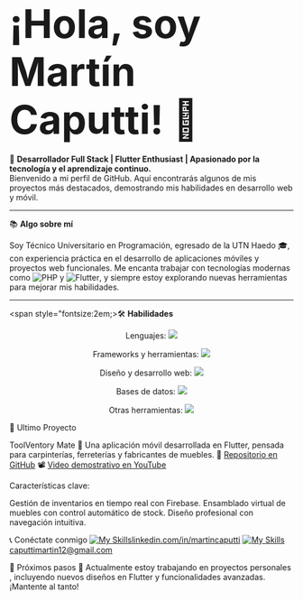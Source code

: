 # **<span style="font-size: 2.5em;">¡Hola, soy Martín Caputti! 👋</span>**

🎯 **Desarrollador Full Stack | Flutter Enthusiast | Apasionado por la tecnología y el aprendizaje continuo.**  
Bienvenido a mi perfil de GitHub. Aquí encontrarás algunos de mis proyectos más destacados, demostrando mis habilidades en desarrollo web y móvil.

---

📚 **Algo sobre mí**

Soy Técnico Universitario en Programación, egresado de la UTN Haedo 🎓, con experiencia práctica en el desarrollo de aplicaciones móviles y proyectos web funcionales. Me encanta trabajar con tecnologías modernas como ![PHP](https://img.shields.io/badge/php-%23777BB4.svg?style=for-the-badge&logo=php&logoColor=white) y ![Flutter](https://img.shields.io/badge/Flutter-%2302569B.svg?style=for-the-badge&logo=Flutter&logoColor=white), y siempre estoy explorando nuevas herramientas para mejorar mis habilidades.

---

<span style="fontsize:2em;>🛠️ **Habilidades</span>**

<p align="center">Lenguajes: 
  <a href="https://skillicons.dev">
    <img src="https://skillicons.dev/icons?i=java,js,php,dart,c,cpp,cs,dotnet" />
  </a>
</p>


<p align="center">Frameworks y herramientas:
  <a href="https://skillicons.dev">
    <img src="https://skillicons.dev/icons?i=react,flutter,nodejs,firebase" />
  </a>
</p>


<p align="center">Diseño y desarrollo web:
  <a href="https://skillicons.dev">
    <img src="https://skillicons.dev/icons?i=html,css,js,netlify" />
  </a>
</p>

<p align="center">Bases de datos:
  <a href="https://skillicons.dev">
    <img src="https://skillicons.dev/icons?i=firebase,mysql" />
  </a>
</p>

<p align="center">Otras herramientas:
  <a href="https://skillicons.dev">
    <img src="https://skillicons.dev/icons?i=git,github,wordpress,vscode,powershell,discord	" />
  </a>
</p>



📂 Ultimo Proyecto

ToolVentory Mate
🎯 Una aplicación móvil desarrollada en Flutter, pensada para carpinterías, ferreterías y fabricantes de muebles.
🔗 [Repositorio en GitHub](https://github.com/MartinCaputti/toolventory_mate)
📽️ [Video demostrativo en YouTube](https://www.youtube.com/watch?v=ngrlYPL2yy4&ab_channel=Mart%C3%ADnCaputti)

Características clave:

Gestión de inventarios en tiempo real con Firebase.
Ensamblado virtual de muebles con control automático de stock.
Diseño profesional con navegación intuitiva.


📞 Conéctate conmigo
[![My Skills](https://skillicons.dev/icons?i=linkedin&perline=3)](https://skillicons.dev)[linkedin.com/in/martincaputti](https://www.linkedin.com/in/martin-caputti-950806b5/)
[![My Skills](https://skillicons.dev/icons?i=gmail&perline=3)](https://skillicons.dev)[caputtimartin12@gmail.com](https://gmail.com/)



🎯 Próximos pasos
🌱 Actualmente estoy trabajando en proyectos personales , incluyendo nuevos diseños en Flutter y funcionalidades avanzadas. ¡Mantente al tanto!
